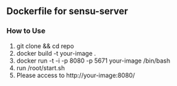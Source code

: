 ## Dockerfile for sensu-server

### How to Use

 1. git clone && cd repo
 1. docker build -t your-image .
 1. docker run -t -i -p 8080 -p 5671 your-image /bin/bash
 1. run /root/start.sh
 1. Please access to http://your-image:8080/
